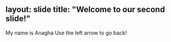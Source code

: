 layout: slide
title: "Welcome to our second slide!"
---
 My name is Anagha 
Use the left arrow to go back!
